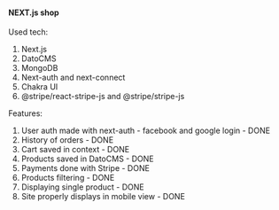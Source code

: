 #### NEXT.js shop

Used tech:

1. Next.js
2. DatoCMS
3. MongoDB
4. Next-auth and next-connect
5. Chakra UI
6. @stripe/react-stripe-js and @stripe/stripe-js

Features:

1. User auth made with next-auth - facebook and google login - DONE
2. History of orders - DONE
3. Cart saved in context - DONE
4. Products saved in DatoCMS - DONE
5. Payments done with Stripe - DONE
6. Products filtering - DONE
7. Displaying single product - DONE
8. Site properly displays in mobile view - DONE

